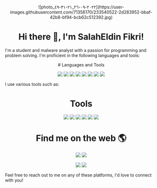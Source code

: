 <p align="center">
  ![photo_٢٠٢٢-٠٩-٢٦_٢١-٣١-٤٩](https://user-images.githubusercontent.com/71356170/233540522-2d283952-bbaf-42b8-bf94-bcb62c512392.jpg)
</p>

 
<h1 align="center"> Hi there 👋, I'm SalahEldin Fikri! </h1>


I'm a student and malware analyst with a passion for programming and problem solving. I'm proficient in the following languages and tools:

<p align="center"> # Languages and Tools  </p>
<p align="center">
  <img src="https://img.shields.io/badge/-C++-00599C?style=flat-square&logo=cplusplus&logoColor=white" />
  <img src="https://img.shields.io/badge/-C-00599C?style=flat-square&logo=c&logoColor=white" />
  <img src="https://img.shields.io/badge/-Python-3776AB?style=flat-square&logo=python&logoColor=white" />
  <img src="https://img.shields.io/badge/-Java-007396?style=flat-square&logo=java&logoColor=white" />
  <img src="https://img.shields.io/badge/-Linux-FCC624?style=flat-square&logo=linux&logoColor=black" />
  <img src="https://img.shields.io/badge/-Network-00BFFF?style=flat-square&logo=cisco&logoColor=white" />
  <img src="https://img.shields.io/badge/-OS-0078D6?style=flat-square&logo=windows&logoColor=white" />
  <img src="https://img.shields.io/badge/-Problem%20Solving-DC143C?style=flat-square&logo=hackerrank&logoColor=white" />
</p>
I use various tools such as:

<h1 align="center"> Tools </h1>  
<p align="center">
  <img src="https://img.shields.io/badge/-IDA%20Pro-030303?style=flat-square&logo=ida-pro&logoColor=white" />
  <img src="https://img.shields.io/badge/-Wireshark-1679A7?style=flat-square&logo=wireshark&logoColor=white" />
  <img src="https://img.shields.io/badge/-Vm%20Box-183A61?style=flat-square&logo=virtualbox&logoColor=white" />
  <img src="https://img.shields.io/badge/-Detected%20easy-2980B9?style=flat-square&logoColor=white" />
  <img src="https://img.shields.io/badge/-Procmon-9B59B6?style=flat-square&logoColor=white" />
  <img src="https://img.shields.io/badge/-PE%20View-FFA07A?style=flat-square&logoColor=white" />
</p>


<h1 align="center"> Find me on the web 🌎 </h1>

<p align="center">
  <a href="https://twitter.com/0_Mr_MaTriX_0"><img src="https://img.shields.io/badge/-Twitter-1DA1F2?style=flat-square&logo=twitter&logoColor=white" /></a>
  <a href="https://www.facebook.com/profile.php?id=100009340171748"><img src="https://img.shields.io/badge/-Facebook-1877F2?style=flat-square&logo=facebook&logoColor=white" /></a>
<p align="center">
  <a href="https://www.linkedin.com/in/salah-eldin-fikri-1ab233218/"><img src="https://img.shields.io/badge/-LinkedIn-0077B5?style=flat-square&logo=linkedin&logoColor=white" /></a>
  <a href="mailto:salaheldin.fikrikamil@gmail.com"><img src="https://img.shields.io/badge/-Gmail-D14836?style=flat-square&logo=gmail&logoColor=white" /></a>
</p>
Feel free to reach out to me on any of these platforms, I'd love to connect with you!




